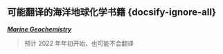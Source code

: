 ## 可能翻译的海洋地球化学书籍 {docsify-ignore-all}

[**_Marine Geochemistry_**](https://doi.org/10.1007/3-540-32144-6 "海洋地球化学原文链接")

> 预计 2022 年年初开始，也可能不会翻译
